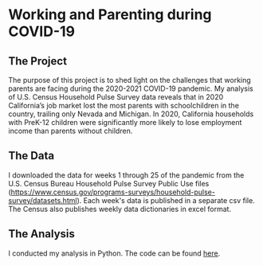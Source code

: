 # Working and Parenting during COVID-19

## The Project
The purpose of this project is to shed light on the challenges that working parents are facing during the 2020-2021 COVID-19 pandemic. My analysis of U.S. Census Household Pulse Survey data reveals that in 2020 California’s job market lost the most parents with schoolchildren in the country, trailing only Nevada and Michigan. In 2020, California households with PreK-12 children were significantly more likely to lose employment income than parents without children.

## The Data
I downloaded the data for weeks 1 through 25 of the pandemic from the U.S. Census Bureau Household Pulse Survey Public Use files (https://www.census.gov/programs-surveys/household-pulse-survey/datasets.html). Each week's data is published in a separate csv file. The Census also publishes weekly data dictionaries in excel format.

## The Analysis
I conducted my analysis in Python. The code can be found <a href='https://github.com/carolineghisolfi/California_Working_Parents/blob/main/notebooks/pulse_3.ipynb'>here</a>. 
